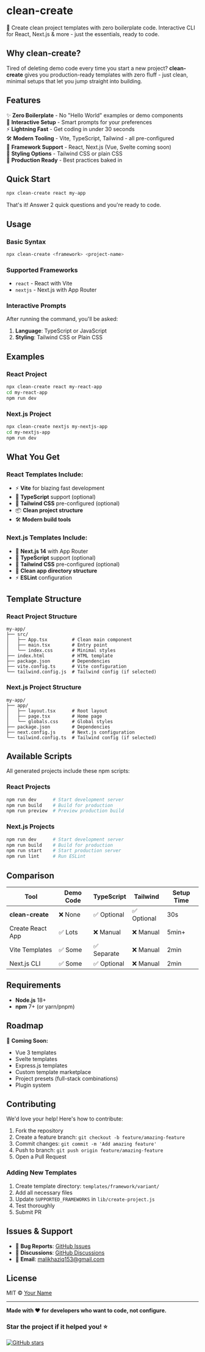 # clean-create

🚀 Create clean project templates with zero boilerplate code. Interactive CLI for React, Next.js & more - just the essentials, ready to code.

## Why clean-create?

Tired of deleting demo code every time you start a new project? **clean-create** gives you production-ready templates with zero fluff - just clean, minimal setups that let you jump straight into building.

## Features

✨ **Zero Boilerplate** - No "Hello World" examples or demo components  
🎯 **Interactive Setup** - Smart prompts for your preferences  
⚡ **Lightning Fast** - Get coding in under 30 seconds  
🛠️ **Modern Tooling** - Vite, TypeScript, Tailwind - all pre-configured  
📱 **Framework Support** - React, Next.js (Vue, Svelte coming soon)  
🎨 **Styling Options** - Tailwind CSS or plain CSS  
💎 **Production Ready** - Best practices baked in

## Quick Start

```bash
npx clean-create react my-app
```

That's it! Answer 2 quick questions and you're ready to code.

## Usage

### Basic Syntax

```bash
npx clean-create <framework> <project-name>
```

### Supported Frameworks

- `react` - React with Vite
- `nextjs` - Next.js with App Router

### Interactive Prompts

After running the command, you'll be asked:

1. **Language**: TypeScript or JavaScript
2. **Styling**: Tailwind CSS or Plain CSS

## Examples

### React Project

```bash
npx clean-create react my-react-app
cd my-react-app
npm run dev
```

### Next.js Project

```bash
npx clean-create nextjs my-nextjs-app
cd my-nextjs-app
npm run dev
```

## What You Get

### React Templates Include:

- ⚡ **Vite** for blazing fast development
- 🔷 **TypeScript** support (optional)
- 🎨 **Tailwind CSS** pre-configured (optional)
- 📦 **Clean project structure**
- 🛠️ **Modern build tools**

### Next.js Templates Include:

- 🚀 **Next.js 14** with App Router
- 🔷 **TypeScript** support (optional)
- 🎨 **Tailwind CSS** pre-configured (optional)
- 📁 **Clean app directory structure**
- ⚡ **ESLint** configuration

## Template Structure

### React Project Structure

```
my-app/
├── src/
│   ├── App.tsx         # Clean main component
│   ├── main.tsx        # Entry point
│   └── index.css       # Minimal styles
├── index.html          # HTML template
├── package.json        # Dependencies
├── vite.config.ts      # Vite configuration
└── tailwind.config.js  # Tailwind config (if selected)
```

### Next.js Project Structure

```
my-app/
├── app/
│   ├── layout.tsx      # Root layout
│   ├── page.tsx        # Home page
│   └── globals.css     # Global styles
├── package.json        # Dependencies
├── next.config.js      # Next.js configuration
└── tailwind.config.ts  # Tailwind config (if selected)
```

## Available Scripts

All generated projects include these npm scripts:

### React Projects

```bash
npm run dev      # Start development server
npm run build    # Build for production
npm run preview  # Preview production build
```

### Next.js Projects

```bash
npm run dev      # Start development server
npm run build    # Build for production
npm run start    # Start production server
npm run lint     # Run ESLint
```

## Comparison

| Tool             | Demo Code | TypeScript  | Tailwind    | Setup Time |
| ---------------- | --------- | ----------- | ----------- | ---------- |
| **clean-create** | ❌ None   | ✅ Optional | ✅ Optional | 30s        |
| Create React App | ✅ Lots   | ❌ Manual   | ❌ Manual   | 5min+      |
| Vite Templates   | ✅ Some   | ✅ Separate | ❌ Manual   | 2min       |
| Next.js CLI      | ✅ Some   | ✅ Optional | ❌ Manual   | 2min       |

## Requirements

- **Node.js** 18+
- **npm** 7+ (or yarn/pnpm)

## Roadmap

🔮 **Coming Soon:**

- Vue 3 templates
- Svelte templates
- Express.js templates
- Custom template marketplace
- Project presets (full-stack combinations)
- Plugin system

## Contributing

We'd love your help! Here's how to contribute:

1. Fork the repository
2. Create a feature branch: `git checkout -b feature/amazing-feature`
3. Commit changes: `git commit -m 'Add amazing feature'`
4. Push to branch: `git push origin feature/amazing-feature`
5. Open a Pull Request

### Adding New Templates

1. Create template directory: `templates/framework/variant/`
2. Add all necessary files
3. Update `SUPPORTED_FRAMEWORKS` in `lib/create-project.js`
4. Test thoroughly
5. Submit PR

## Issues & Support

- 🐛 **Bug Reports**: [GitHub Issues](https://github.com/Malik-Haziq/clean-create/issues)
- 💬 **Discussions**: [GitHub Discussions](https://github.com/Malik-Haziq/clean-create/discussions)
- 📧 **Email**: malikhaziq153@gmail.com

## License

MIT © [Your Name](https://github.com/Malik-Haziq)

---

**Made with ❤️ for developers who want to code, not configure.**

### Star the project if it helped you! ⭐

[![GitHub stars](https://img.shields.io/github/stars/Malik-Haziq/clean-create.svg?style=social&label=Star)](https://github.com/Malik-Haziq/clean-create)
